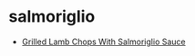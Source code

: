 # salmoriglio

 * [Grilled Lamb Chops With Salmoriglio Sauce](../../index/g/grilled-lamb-chops-with-salmoriglio-sauce-103372.json)
